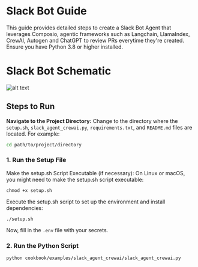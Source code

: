 # Slack Bot Guide

This guide provides detailed steps to create a Slack Bot Agent that leverages Composio, agentic frameworks such as Langchain, LlamaIndex, CrewAI, Autogen and ChatGPT to review PRs everytime they're created. Ensure you have Python 3.8 or higher installed.

# Slack Bot Schematic 
![alt text](https://github.com/ComposioHQ/composio/blob/feat/slack-assistant/python/examples/slack_bot_agent/schematic.png?raw=true)

## Steps to Run

**Navigate to the Project Directory:**
Change to the directory where the `setup.sh`, `slack_agent_crewai.py`, `requirements.txt`, and `README.md` files are located. For example:
```sh
cd path/to/project/directory
```

### 1. Run the Setup File
Make the setup.sh Script Executable (if necessary):
On Linux or macOS, you might need to make the setup.sh script executable:
```shell
chmod +x setup.sh
```
Execute the setup.sh script to set up the environment and install dependencies:
```shell
./setup.sh
```
Now, fill in the `.env` file with your secrets.

### 2. Run the Python Script
```shell
python cookbook/examples/slack_agent_crewai/slack_agent_crewai.py
```

